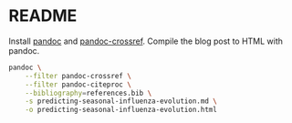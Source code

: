 # README

Install [pandoc](https://pandoc.org/) and [pandoc-crossref](http://lierdakil.github.io/pandoc-crossref/).
Compile the blog post to HTML with pandoc.

```bash
pandoc \
    --filter pandoc-crossref \
    --filter pandoc-citeproc \
    --bibliography=references.bib \
    -s predicting-seasonal-influenza-evolution.md \
    -o predicting-seasonal-influenza-evolution.html
```
